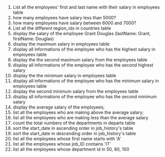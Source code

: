 1. List all the employees' first and last name with their salary in employees table
2. how many employees have salary less than 5000?
3. how many employees have salary between 6000 and 7000?
4. List all the different region_ids in countries table
5. display the salary of the employee Grant Douglas (lastName: Grant,  firstName: Douglas)
6. display the maximum salary in employees table
7. display all informations of the employee who has the highest salary in employees table
8. display the the second maximum salary from the employees table
9. display all informations of the employee who has the second highest salary
10. display the the minimum salary in employees table
11. display all informations of the employee who has the minimum salary in employees table
12. display the second minimum salary from the employees table
13. display all informations of the employee who has the second minimum salary
14. display the average salary of the employees;
15. list all the employees who are making above the average salary;
16. list all the employees who are making less than the average salary
17. count the total numbers of the departments in departs table
18. sort the start_date in ascending order in job_history's table
19. sort the start_date in descending order in job_history's table
20. list all the employees whose first name starts with 'A'
21. list all the employees whose job_ID contains 'IT'
22. list all the employees whose department id in 50, 80, 100

